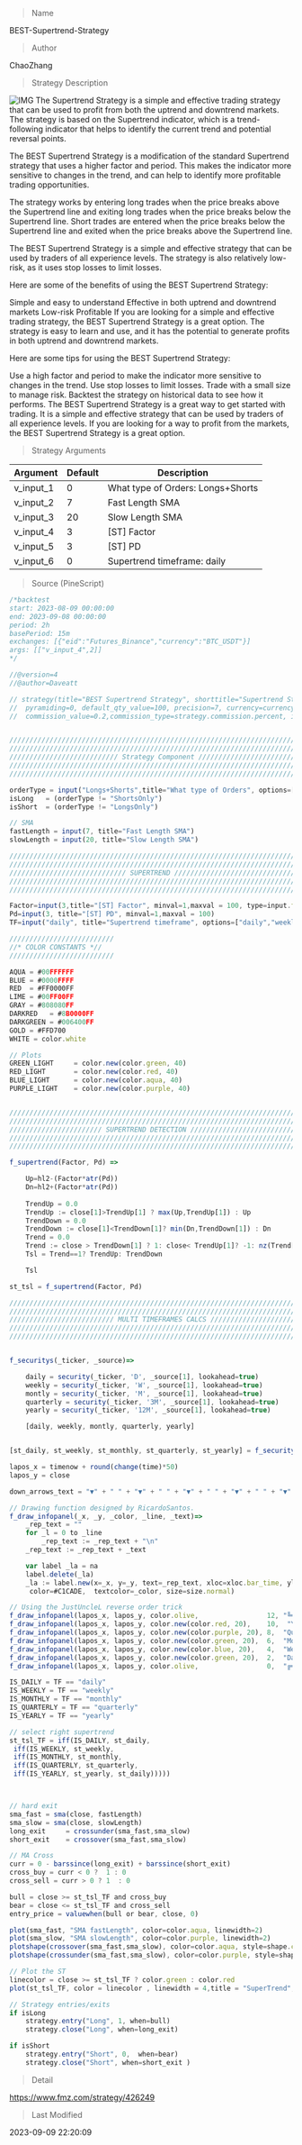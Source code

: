 
> Name

BEST-Supertrend-Strategy

> Author

ChaoZhang

> Strategy Description

 ![IMG](https://www.fmz.com/upload/asset/112d5650fcb1ecdeb15.png) 
 The Supertrend Strategy is a simple and effective trading strategy that can be used to profit from both the uptrend and downtrend markets. The strategy is based on the Supertrend indicator, which is a trend-following indicator that helps to identify the current trend and potential reversal points.

The BEST Supertrend Strategy is a modification of the standard Supertrend strategy that uses a higher factor and period. This makes the indicator more sensitive to changes in the trend, and can help to identify more profitable trading opportunities.

The strategy works by entering long trades when the price breaks above the Supertrend line and exiting long trades when the price breaks below the Supertrend line. Short trades are entered when the price breaks below the Supertrend line and exited when the price breaks above the Supertrend line.

The BEST Supertrend Strategy is a simple and effective strategy that can be used by traders of all experience levels. The strategy is also relatively low-risk, as it uses stop losses to limit losses.

Here are some of the benefits of using the BEST Supertrend Strategy:

Simple and easy to understand
Effective in both uptrend and downtrend markets
Low-risk
Profitable
If you are looking for a simple and effective trading strategy, the BEST Supertrend Strategy is a great option. The strategy is easy to learn and use, and it has the potential to generate profits in both uptrend and downtrend markets.

Here are some tips for using the BEST Supertrend Strategy:

Use a high factor and period to make the indicator more sensitive to changes in the trend.
Use stop losses to limit losses.
Trade with a small size to manage risk.
Backtest the strategy on historical data to see how it performs.
The BEST Supertrend Strategy is a great way to get started with trading. It is a simple and effective strategy that can be used by traders of all experience levels. If you are looking for a way to profit from the markets, the BEST Supertrend Strategy is a great option.


> Strategy Arguments



|Argument|Default|Description|
|----|----|----|
|v_input_1|0|What type of Orders: Longs+Shorts|LongsOnly|ShortsOnly|
|v_input_2|7|Fast Length SMA|
|v_input_3|20|Slow Length SMA|
|v_input_4|3|[ST] Factor|
|v_input_5|3|[ST] PD|
|v_input_6|0|Supertrend timeframe: daily|weekly|monthly|quartly|yearly|


> Source (PineScript)

``` javascript
/*backtest
start: 2023-08-09 00:00:00
end: 2023-09-08 00:00:00
period: 2h
basePeriod: 15m
exchanges: [{"eid":"Futures_Binance","currency":"BTC_USDT"}]
args: [["v_input_4",2]]
*/

//@version=4
//@author=Daveatt

// strategy(title="BEST Supertrend Strategy", shorttitle="Supertrend Strategy", overlay=true, 
//  pyramiding=0, default_qty_value=100, precision=7, currency=currency.USD,
//  commission_value=0.2,commission_type=strategy.commission.percent, initial_capital=1000000)


///////////////////////////////////////////////////////////////////////////////
///////////////////////////////////////////////////////////////////////////////
/////////////////////////// Strategy Component /////////////////////////////////
///////////////////////////////////////////////////////////////////////////////
///////////////////////////////////////////////////////////////////////////////

orderType = input("Longs+Shorts",title="What type of Orders", options=["Longs+Shorts","LongsOnly","ShortsOnly"])
isLong   = (orderType != "ShortsOnly")
isShort  = (orderType != "LongsOnly")

// SMA
fastLength = input(7, title="Fast Length SMA")
slowLength = input(20, title="Slow Length SMA")

///////////////////////////////////////////////////////////////////////////////
///////////////////////////////////////////////////////////////////////////////
///////////////////////////// SUPERTREND /////////////////////////////////////
///////////////////////////////////////////////////////////////////////////////
///////////////////////////////////////////////////////////////////////////////

Factor=input(3,title="[ST] Factor", minval=1,maxval = 100, type=input.float)
Pd=input(3, title="[ST] PD", minval=1,maxval = 100)
TF=input("daily", title="Supertrend timeframe", options=["daily","weekly","monthly","quartly","yearly"])

//////////////////////////
//* COLOR CONSTANTS *//
//////////////////////////

AQUA = #00FFFFFF
BLUE = #0000FFFF
RED  = #FF0000FF
LIME = #00FF00FF
GRAY = #808080FF
DARKRED   = #8B0000FF
DARKGREEN = #006400FF
GOLD = #FFD700
WHITE = color.white

// Plots
GREEN_LIGHT     = color.new(color.green, 40)
RED_LIGHT       = color.new(color.red, 40) 
BLUE_LIGHT      = color.new(color.aqua, 40)
PURPLE_LIGHT    = color.new(color.purple, 40) 


///////////////////////////////////////////////////////////////////////////////
///////////////////////////////////////////////////////////////////////////////
/////////////////////// SUPERTREND DETECTION //////////////////////////////////
///////////////////////////////////////////////////////////////////////////////
///////////////////////////////////////////////////////////////////////////////

f_supertrend(Factor, Pd) =>

    Up=hl2-(Factor*atr(Pd))
    Dn=hl2+(Factor*atr(Pd))
    
    TrendUp = 0.0
    TrendUp := close[1]>TrendUp[1] ? max(Up,TrendUp[1]) : Up
    TrendDown = 0.0
    TrendDown := close[1]<TrendDown[1]? min(Dn,TrendDown[1]) : Dn
    Trend = 0.0
    Trend := close > TrendDown[1] ? 1: close< TrendUp[1]? -1: nz(Trend[1],1)
    Tsl = Trend==1? TrendUp: TrendDown

    Tsl

st_tsl = f_supertrend(Factor, Pd)

///////////////////////////////////////////////////////////////////////////////
///////////////////////////////////////////////////////////////////////////////
////////////////////////// MULTI TIMEFRAMES CALCS /////////////////////////////
///////////////////////////////////////////////////////////////////////////////
///////////////////////////////////////////////////////////////////////////////


f_securitys(_ticker, _source)=>

    daily = security(_ticker, 'D', _source[1], lookahead=true)
    weekly = security(_ticker, 'W', _source[1], lookahead=true)
    montly = security(_ticker, 'M', _source[1], lookahead=true)
    quarterly = security(_ticker, '3M', _source[1], lookahead=true)
    yearly = security(_ticker, '12M', _source[1], lookahead=true)

    [daily, weekly, montly, quarterly, yearly]


[st_daily, st_weekly, st_monthly, st_quarterly, st_yearly] = f_securitys(syminfo.tickerid, st_tsl)

lapos_x = timenow + round(change(time)*50)
lapos_y = close

down_arrows_text = "▼" + " " + "▼" + " " + "▼" + " " + "▼" + " " + "▼" + " " + "▼" + " " + "▼" + "\n"

// Drawing function designed by RicardoSantos.
f_draw_infopanel(_x, _y, _color, _line, _text)=>
    _rep_text = ""
    for _l = 0 to _line
        _rep_text := _rep_text + "\n"
    _rep_text := _rep_text + _text

    var label _la = na
    label.delete(_la)
    _la := label.new(x=_x, y=_y, text=_rep_text, xloc=xloc.bar_time, yloc=yloc.price, 
     color=#C1CADE,  textcolor=_color, size=size.normal)

// Using the JustUncleL reverse order trick
f_draw_infopanel(lapos_x, lapos_y, color.olive,                 12, "╚═══════════════════════╝")
f_draw_infopanel(lapos_x, lapos_y, color.new(color.red, 20),    10,  "Yearly : " + tostring(round(st_yearly)))
f_draw_infopanel(lapos_x, lapos_y, color.new(color.purple, 20), 8,  "Quarterly : " + tostring(round(st_quarterly)))
f_draw_infopanel(lapos_x, lapos_y, color.new(color.green, 20),  6,  "Monthly : " + tostring(round(st_monthly)))
f_draw_infopanel(lapos_x, lapos_y, color.new(color.blue, 20),   4,  "Weekly : " +  tostring(round(st_weekly)))
f_draw_infopanel(lapos_x, lapos_y, color.new(color.green, 20),  2,  "Daily : " +  tostring(round(st_daily)))
f_draw_infopanel(lapos_x, lapos_y, color.olive,                 0,  "╔═════ Supertrend (" + tostring(Factor) + "," + tostring(Pd) + ") ═════╗")

IS_DAILY = TF == "daily"
IS_WEEKLY = TF == "weekly"
IS_MONTHLY = TF == "monthly"
IS_QUARTERLY = TF == "quarterly"
IS_YEARLY = TF == "yearly"

// select right supertrend
st_tsl_TF = iff(IS_DAILY, st_daily,
 iff(IS_WEEKLY, st_weekly,
 iff(IS_MONTHLY, st_monthly,
 iff(IS_QUARTERLY, st_quarterly,
 iff(IS_YEARLY, st_yearly, st_daily)))))



// hard exit
sma_fast = sma(close, fastLength)
sma_slow = sma(close, slowLength)
long_exit     = crossunder(sma_fast,sma_slow)
short_exit    = crossover(sma_fast,sma_slow)

// MA Cross
curr = 0 - barssince(long_exit) + barssince(short_exit)
cross_buy = curr < 0 ?  1 : 0
cross_sell = curr > 0 ? 1  : 0

bull = close >= st_tsl_TF and cross_buy
bear = close <= st_tsl_TF and cross_sell
entry_price = valuewhen(bull or bear, close, 0)

plot(sma_fast, "SMA fastLength", color=color.aqua, linewidth=2)
plot(sma_slow, "SMA slowLength", color=color.purple, linewidth=2)
plotshape(crossover(sma_fast,sma_slow), color=color.aqua, style=shape.circle, size=size.small)
plotshape(crossunder(sma_fast,sma_slow), color=color.purple, style=shape.circle, size=size.small)

// Plot the ST
linecolor = close >= st_tsl_TF ? color.green : color.red
plot(st_tsl_TF, color = linecolor , linewidth = 4,title = "SuperTrend", transp=0)

// Strategy entries/exits
if isLong
    strategy.entry("Long", 1, when=bull)
    strategy.close("Long", when=long_exit)

if isShort
    strategy.entry("Short", 0,  when=bear)
    strategy.close("Short", when=short_exit )
```

> Detail

https://www.fmz.com/strategy/426249

> Last Modified

2023-09-09 22:20:09
